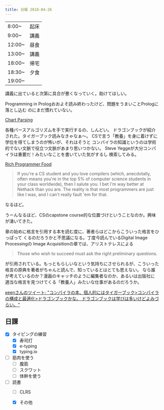 ```yaml
---
title: 日報 2018-04-26
---
```


|||
|:-|:-:|
|8:00~|起床|
|9:00~|講義|
|12:00~|昼食|
|13:00~|講義|
|18:00~|帰宅|
|18:30~|夕食|
|19:00~||

講義に出ていると次第に具合が悪くなっていく。助けてほしい。

Programming in Prologおおよそ読み終わったけど、問題をうまいことPrologに落とし込む
のにまだ慣れていない。

[Chart Parsing](https://www.inf.ed.ac.uk/teaching/courses/icl/lectures/2006/earley-lec.pdf)

各種パースアルゴリズムを手で実行するの、しんどい。
ドラゴンブックが紹介された。タイガーブック読みなきゃなぁ〜。
CSで言う「教養」を身に着けずに学位を得てしまうのが怖いが、それはそうと
コンパイラの知識というのは学術的でない文脈で役立つ文脈があまり思いつかない。
Steve Yeggeが大分コンパイラは重要だ！みたいなことを書いていた気がするし
検索してみる。

[Rich Programmer Food](https://steve-yegge.blogspot.jp/2007/06/rich-programmer-food.html)

> If you're a CS student and you love compilers (which, anecdotally, often means you're in the top 5% of computer science students in your class worldwide), then I salute you. I bet I'm way better at Nethack than you are. The reality is that most programmers are just like I was, and I can't really fault 'em for that.

なるほど。

うーんなるほど、CSのcapstone course的な位置づけということなのか。興味が湧いてきた。

章の始めに格言を引用する本を読む度に、著者らはどこからこういった格言をひっぱって
くるのだろうかと不思議になる。丁度今読んでいるDigital Image Processingの
Image Acquisitionの章では、アリストテレスによる

> Those who wish to succeed must ask the right preliminary questions.

が引用されている。もっともらしいなという気持ちにさせられるが、こういった
格言の原典を著者がちゃんと読んで、知っているとはとても思えない。
なら誰が考えているのか？漫画のキャッチのように編集者なのか、あるいは出版社に
適当な格言を見つけてくる「教養人」みたいな仕事があるのだろうか。

[κeenさんのツイート: \"コンパイラの本、個人的にはタイガーブック>コンパイラの構成と最適化>ドラゴンブックかな。 ドラゴンブックは学びは多いけどよみづらい。\"](https://twitter.com/blackenedgold/status/732403137902874624)

## 日課

- [x] タイピングの練習
	+ [x] 寿司打
	+ [x] e-typing
	+ [x] typing.io
- [ ] 筋肉を使う
	+ [ ] 腹筋
	+ [ ] スクワット
	+ [ ] 体幹を使う
- [ ] 読書
	+ [ ] CLRS
	+ [x] その他


